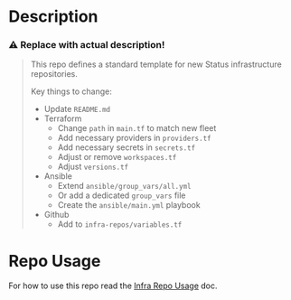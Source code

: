 # Description

### :warning: Replace with actual description!

>This repo defines a standard template for new Status infrastructure repositories.
>
>Key things to change:
>
>- Update `README.md`
>- Terraform
>    - Change `path` in `main.tf` to match new fleet
>    - Add necessary providers in `providers.tf`
>    - Add necessary secrets in `secrets.tf`
>    - Adjust or remove `workspaces.tf`
>    - Adjust `versions.tf`
>- Ansible
>    - Extend `ansible/group_vars/all.yml`
>    - Or add a dedicated `group_vars` file
>    - Create the `ansible/main.yml` playbook
>- Github
>    - Add to `infra-repos/variables.tf`

# Repo Usage

For how to use this repo read the [Infra Repo Usage](https://github.com/status-im/infra-docs/blob/master/docs/general/infra_repo_usage.md) doc.
